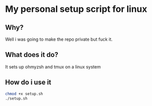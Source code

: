 # My personal setup script for linux

## Why?

Well i was going to make the repo private but fuck it.

## What does it do?

It sets up ohmyzsh and tmux on a linux system

## How do i use it

```bash
chmod +x setup.sh
./setup.sh
```
